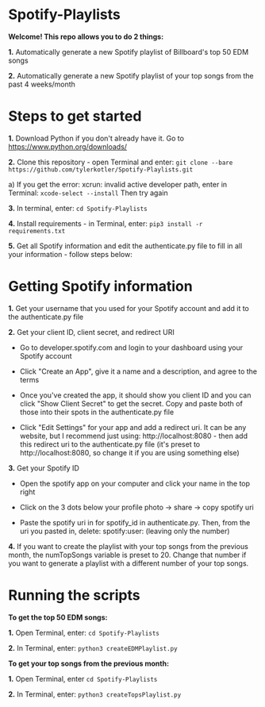 # Spotify-Playlists
**Welcome! This repo allows you to do 2 things:**

**1.** Automatically generate a new Spotify playlist of Billboard's top 50 EDM songs

**2.** Automatically generate a new Spotify playlist of your top songs from the past 4 weeks/month

# Steps to get started

**1.** Download Python if you don't already have it. Go to https://www.python.org/downloads/

**2.** Clone this repository - open Terminal and enter: 
    `git clone --bare https://github.com/tylerkotler/Spotify-Playlists.git`
    
   a) If you get the error: xcrun: invalid active developer path, enter in Terminal:
    `xcode-select --install`
    Then try again
    
**3.** In terminal, enter: `cd Spotify-Playlists`

**4.** Install requirements - in Terminal, enter: `pip3 install -r requirements.txt`

**5.** Get all Spotify information and edit the authenticate.py file to fill in all your information - follow steps below:

# Getting Spotify information

**1.** Get your username that you used for your Spotify account and add it to the authenticate.py file

**2.** Get your client ID, client secret, and redirect URI

 - Go to developer.spotify.com and login to your dashboard using your Spotify account

 - Click "Create an App", give it a name and a description, and agree to the terms

 - Once you've created the app, it should show you client ID and you can click "Show Client Secret" to get the secret. Copy and paste both of those into their spots in the authenticate.py file

 - Click "Edit Settings" for your app and add a redirect uri. It can be any website, but I recommend just using: http://localhost:8080 - then add this redirect uri to the authenticate.py file (it's preset to http://localhost:8080, so change it if you are using something else)

**3.** Get your Spotify ID

 - Open the spotify app on your computer and click your name in the top right

 - Click on the 3 dots below your profile photo -> share -> copy spotify uri

 - Paste the spotify uri in for spotify_id in authenticate.py. Then, from the uri you pasted in, delete: spotify:user: (leaving only the number)

**4.** If you want to create the playlist with your top songs from the previous month, the numTopSongs variable is preset to 20. Change that number if you want to generate a playlist with a different number of your top songs.

# Running the scripts

**To get the top 50 EDM songs:**

**1.** Open Terminal, enter: `cd Spotify-Playlists`

**2.** In Terminal, enter: `python3 createEDMPlaylist.py`

**To get your top songs from the previous month:**

**1.** Open Terminal, enter `cd Spotify-Playlists`

**2.** In Terminal, enter: `python3 createTopsPlaylist.py`
